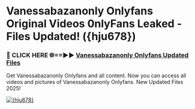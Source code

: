 # Vanessabazanonly Onlyfans Original Videos 0nlyFans Leaked - Files Updated! ({hju678})

<h3>🔴 CLICK HERE 🌐==►► <a href="https://tinyurl.com/ms9xzufz" rel="nofollow">Vanessabazanonly Onlyfans Updated Files</a></h3>

Get Vanessabazanonly Onlyfans and all content. Now you can access all videos and pictures of Vanessabazanonly Onlyfans. New Updated Files 2025!

[![{hju678}](https://i.imgur.com/PQ7UWWw.gif)](https://tinyurl.com/ms9xzufz)